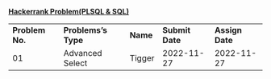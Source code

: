 <!-- Output copied to clipboard! -->

<!-- Yay, no errors, warnings, or alerts! -->

<span style="text-decoration:underline;"><b>Hackerrank Problem(PLSQL & SQL)</b> </span>


<table>
  <tr>
   <td><strong>Problem No.</strong>
   </td>
   <td><strong>Problems’s Type</strong>
   </td>
   <td><strong>Name</strong>
   </td>
   <td><strong>Submit Date</strong>
   </td>
   <td><strong>Assign Date</strong>
   </td>
  </tr>
  <tr>
   <td>01
   </td>
   <td>Advanced Select
   </td>
   <td>Tigger
   </td>
   <td>2022-11-27
   </td>
   <td>2022-11-27
   </td>
  </tr>
</table>

